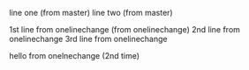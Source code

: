 
line one (from master)
line two (from master)

1st line from onelinechange (from onelinechange)
2nd line from onelinechange 
3rd line from onelinechange


hello from onelnechange (2nd time)
